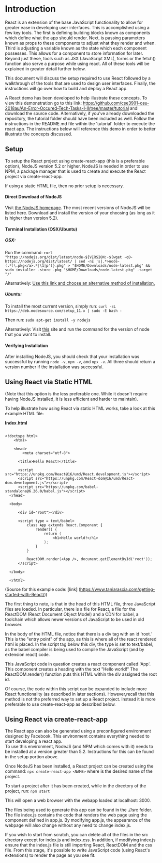 # Introduction
  React is an extension of the base JavaScript functionality to allow for greater ease in developing user interfaces. This is accomplished using a few key tools.
  The first is defining building blocks known as components which define what the app should render. Next, is passing parameters known as props to these components to adjust what they render and when.
  Third is adjusting a variable known as the state which each component possesses. This allows for a component to store information for later.
  Beyond just these, tools such as JSX (JavaScript XML), forms or the fetch() function also serve a purpose while using react. All of these tools will be explained in greater detail further below.  

  This document will discuss the setup required to use React followed by a walkthrough of
  the tools that are used to design user interfaces. Finally, the instructions will go over how to build and deploy a React app.

  A React demo has been developed to help illustrate these concepts. To view this demonstration go to this link: https://github.com/cse3901-osu-2018au/An-Error-Occured-Tech-Tasks-I-II/tree/master/tutorial
  and download the source code. Alternatively, if you've already downloaded the repository, the tutorial folder should have been included as well. Follow the instructions in the README.md file within the 'tutorial' folder to
  execute the react app. The instructions below will reference this demo in order to better illustrate the concepts discussed.

## Setup

  To setup the React project using create-react-app
  (this is a preferable option), NodeJS version 5.2 or higher.
  NodeJS is needed in order to use NPM, a package manager that is used to
  create and execute the React project via create-react-app.

  If using a static HTML file, then no prior setup is necessary.

#### Direct Download of NodeJS

  Visit [the NodeJS homepage](https://nodejs.org/en/). The most recent
  versions of NodeJS will be listed here. Download and install the version
  of your choosing (as long as it is higher than version 5.2).

#### Terminal Installation (OSX/Ubuntu)

#####  **OSX**:

   Run the command:
   `curl "https://nodejs.org/dist/latest/node-${VERSION:-$(wget -qO- https://nodejs.org/dist/latest/ | sed -nE 's|.*>node-(.*)\.pkg</a>.*|\1|p')}.pkg" > "$HOME/Downloads/node-latest.pkg" && sudo installer -store -pkg "$HOME/Downloads/node-latest.pkg" -target "/"`

  Alternatively: [Use this link and choose an alternative method of installation.](https://nodejs.org/en/download/package-manager/#alternatives)

#####  **Ubuntu**:

  To install the most current version, simply run:
  `curl -sL https://deb.nodesource.com/setup_11.x | sudo -E bash -`

  Then run:
  `sudo apt-get install -y nodejs`

  Alternatively:  Visit [this](https://nodejs.org/en/download/package-manager/#alternatives) site and run the command for the version of node that you want to install.


#### Verifying Installation
  
  After installing NodeJS, you should check that your installation was successful by
  running  `node -v`, `npm -v`, and `npx -v`. All three should return a version number
  if the installation was successful.

## Using React via Static HTML
  (Note that this option is the less preferable one. While it doesn't require having NodeJS installed, it is less efficient and harder to maintain).

  To help illustrate how using React via static HTML works, take a look at this example HTML file:

  **Index.html**

~~~  

<!doctype html>
    <html>

    <head>
        <meta charset="utf-8">

      <title>Hello React!</title>

      <script src="https://unpkg.com/React@16/umd/React.development.js"></script>
      <script src="https://unpkg.com/React-dom@16/umd/React-dom.development.js"></script>
      <script src="https://unpkg.com/babel-standalone@6.26.0/babel.js"></script>
  </head>

  <body>

      <div id="root"></div>

      <script type = text/babel>
          class App extends React.Component {
              render() {
                  return (
                      <h1>Hello world!</h1>
                  );
              }
          }

          ReactDOM.render(<App />, document.getElementById('root'));
      </script>

  </body>

  </html>

~~~  

(Source for this example code: [link] (https://www.taniarascia.com/getting-started-with-React/))

The first thing to note, is that in the head of this HTML file, three JavaScript files are loaded. In particular, there is a file for React, a file for the ReactDOM (React Document Object Model) and a CDN for babel, a toolchain which allows newer versions of JavaScript to be used in old browser.


In the body of the HTML file, notice that there is a div tag with an id 'root.' This is the "entry point" of the app, as this is where all of the react rendered html is placed. In the script tag below this div, the type is set to text/babel, as the babel compiler is being used to compile the JavaScript (and by extension react) code.


This JavaScript code in question creates a react component called 'App'. This component creates a heading with the text "Hello world!"  The
ReactDOM.render() function puts this HTML within the div assigned the root id.

Of course, the code within this script can be expanded to include more React functionality (as described in later sections). However,recall that this method is not the preferred way to set up a React project. Instead it is  more preferable to use create-react-app as described below.

## Using React via create-react-app

The React app can also be generated using a preconfigured environment designed by Facebook. This environment contains everything needed to start developing a react app.  
To use this environment, NodeJS (and NPM which comes with it) needs to be installed at a version greater than 5.2. Instructions for this can be found in the setup portion above.

Once NodeJS has been installed, a React project can be created using the command: `npx create-react-app <NAME>` where <NAME> is the desired name of the project.

To start a project after it has been created, while in the directory of the project, run: `npm start`


This will open a web browser with the webapp loaded at localhost: 3000.

The files being used to generate this app can be found in the ./<NAME>/src folder. The file index.js contains the code that renders the web page using the component defined in app.js. By modifying app.js, the appearance of the webpage will also change without any need to change index.js.

If you wish to start from scratch, you can delete all of the files in the src directory except for index.js and index.css. In addition, if modifying index.js ensure that the index.js file is still importing React, ReactDOM and the css file. From this stage, it's possible to write JavaScript code (using React's extensions) to render the page as you see fit.

